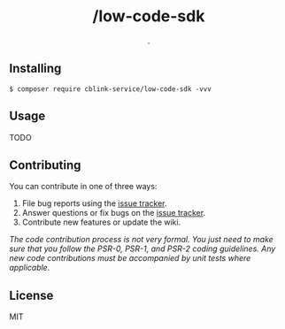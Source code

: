 <h1 align="center"> /low-code-sdk </h1>

<p align="center"> .</p>

## Installing

```shell
$ composer require cblink-service/low-code-sdk -vvv
```

## Usage

TODO

## Contributing

You can contribute in one of three ways:

1. File bug reports using the [issue tracker](https://github.com/cblinkservice//low-code-sdk/issues).
2. Answer questions or fix bugs on the [issue tracker](https://github.com/cblinkservice//low-code-sdk/issues).
3. Contribute new features or update the wiki.

_The code contribution process is not very formal. You just need to make sure that you follow the PSR-0, PSR-1, and
PSR-2 coding guidelines. Any new code contributions must be accompanied by unit tests where applicable._

## License

MIT
